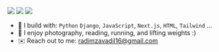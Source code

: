 [<img src="https://img.shields.io/badge/github-%2312100E.svg?&style=for-the-badge&logo=github&logoColor=white&color=black" />](https://github.com/Radim-Zavadil)
[<img src="https://img.shields.io/badge/instagram-%2312100E.svg?&style=for-the-badge&logo=instagram&color=5C7891" />](https://instagram.com/radim_zavadil_) 
[<img src="https://img.shields.io/badge/youtube-%230077B5.svg?&style=for-the-badge&logo=youtube&logoColor=white&color=06260E" />](https://www.youtube.com/@radimzavadil7354)

- 🪻 I build with: `Python` `Django`, `JavaScript`, `Next.js`, `HTML`, `Tailwind` ...
- 🌲 I enjoy photography, reading, running, and lifting weights :)
- ✉️ Reach out to me: radimzavadil16@gmail.com
